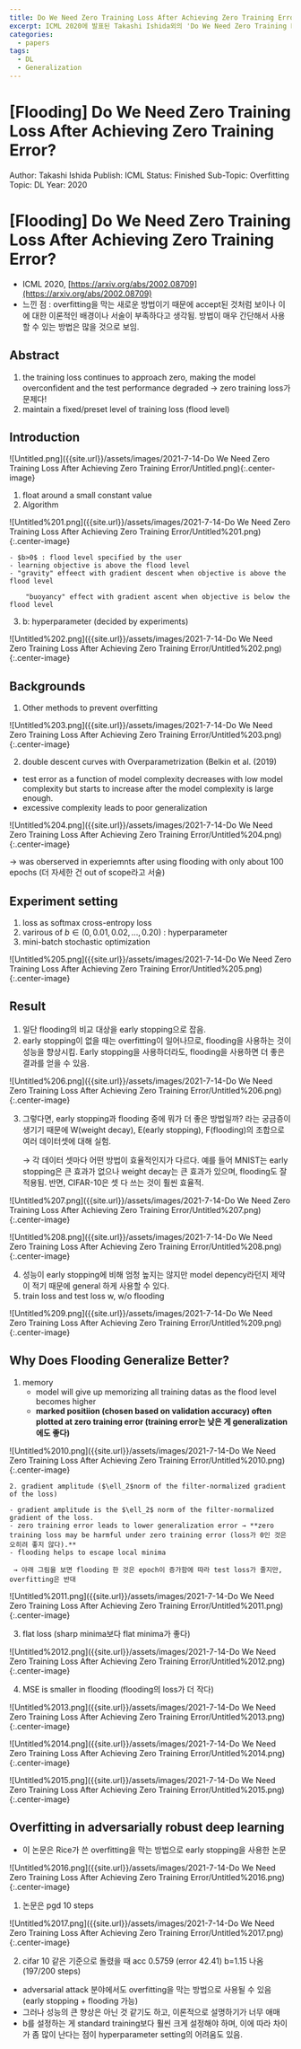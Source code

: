 ```yaml
---
title: Do We Need Zero Training Loss After Achieving Zero Training Error? 논문 요약
excerpt: ICML 2020에 발표된 Takashi Ishida외의 'Do We Need Zero Training Loss After Achieving Zero Training Error?' 를 요악한 글입니다.
categories:
  - papers
tags:
  - DL
  - Generalization
---
```

# [Flooding]  Do We Need Zero Training Loss After Achieving Zero Training Error?

Author: Takashi Ishida
Publish: ICML
Status: Finished
Sub-Topic: Overfitting
Topic: DL
Year: 2020

# [Flooding]  Do We Need Zero Training Loss After Achieving Zero Training Error?

- ICML 2020,  [https://arxiv.org/abs/2002.08709](https://arxiv.org/abs/2002.08709) 
- 느낀 점 : overfitting을 막는 새로운 방법이기 때문에 accept된 것처럼 보이나 이에 대한 이론적인 배경이나 서술이 부족하다고 생각됨.  방법이 매우 간단해서 사용할 수 있는 방법은 많을 것으로 보임.

## Abstract

1. the training loss continues to approach zero, making the model overconfident and the test performance degraded → zero training loss가 문제다!
2. maintain a fixed/preset level of training loss (flood level)

## Introduction

![Untitled.png]({{site.url}}/assets/images/2021-7-14-Do We Need Zero Training Loss After Achieving Zero Training Error/Untitled.png){:.center-image}

1. float around a small constant value
2. Algorithm

![Untitled%201.png]({{site.url}}/assets/images/2021-7-14-Do We Need Zero Training Loss After Achieving Zero Training Error/Untitled%201.png){:.center-image}

    - $b>0$ : flood level specified by the user
    - learning objective is above the flood level
    - "gravity" effeect with gradient descent when objective is above the flood level

        "buoyancy" effect with gradient ascent when objective is below the flood level

3. b: hyperparameter (decided by experiments)

![Untitled%202.png]({{site.url}}/assets/images/2021-7-14-Do We Need Zero Training Loss After Achieving Zero Training Error/Untitled%202.png){:.center-image}

## Backgrounds

1. Other methods to prevent overfitting

![Untitled%203.png]({{site.url}}/assets/images/2021-7-14-Do We Need Zero Training Loss After Achieving Zero Training Error/Untitled%203.png){:.center-image}

2. double descent curves with Overparametrization (Belkin et al. (2019)

- test error as a function of model complexity decreases with low model complexity but starts to increase after the model complexity is large enough.
- excessive complexity leads to poor generalization

![Untitled%204.png]({{site.url}}/assets/images/2021-7-14-Do We Need Zero Training Loss After Achieving Zero Training Error/Untitled%204.png){:.center-image}

→ was oberserved in experiemnts after using flooding with only about 100 epochs (더 자세한 건 out of scope라고 서술)

## Experiment setting

1. loss as softmax cross-entropy loss
2. varirous of $b \in (0,0.01,0.02, ..., 0.20)$ : hyperparameter
3. mini-batch stochastic optimization

![Untitled%205.png]({{site.url}}/assets/images/2021-7-14-Do We Need Zero Training Loss After Achieving Zero Training Error/Untitled%205.png){:.center-image}

## Result

1. 일단 flooding의 비교 대상을 early stopping으로 잡음.
2. early stopping이 없을 때는 overfitting이 일어나므로, flooding을 사용하는 것이 성능을 향상시킴. Early stopping을 사용하더라도, flooding을 사용하면 더 좋은 결과를 얻을 수 있음.

![Untitled%206.png]({{site.url}}/assets/images/2021-7-14-Do We Need Zero Training Loss After Achieving Zero Training Error/Untitled%206.png){:.center-image}

3. 그렇다면, early stopping과 flooding 중에 뭐가 더 좋은 방법일까? 라는 궁금증이 생기기 때문에 W(weight decay), E(early stopping), F(flooding)의 조합으로 여러 데이터셋에 대해 실험.

    → 각 데이터 셋마다 어떤 방법이 효율적인지가 다르다. 예를 들어 MNIST는 early stopping은 큰 효과가 없으나 weight decay는 큰 효과가 있으며, flooding도 잘 적용됨. 반면, CIFAR-10은 셋 다 쓰는 것이 훨씬 효율적.

![Untitled%207.png]({{site.url}}/assets/images/2021-7-14-Do We Need Zero Training Loss After Achieving Zero Training Error/Untitled%207.png){:.center-image}

![Untitled%208.png]({{site.url}}/assets/images/2021-7-14-Do We Need Zero Training Loss After Achieving Zero Training Error/Untitled%208.png){:.center-image}

4.  성능이 early stopping에 비해 엄청 높지는 않지만 model depency라던지 제약이 적기 때문에 general 하게 사용할 수 있다.
5. train loss and test loss w, w/o flooding

![Untitled%209.png]({{site.url}}/assets/images/2021-7-14-Do We Need Zero Training Loss After Achieving Zero Training Error/Untitled%209.png){:.center-image}

## Why Does Flooding Generalize Better?

1. memory
    - model will give up memorizing all training datas as the flood level becomes higher
    - **marked positiion (chosen based on validation accuracy) often plotted at zero training error (training error는 낮은 게 generalization에도 좋다)**

![Untitled%2010.png]({{site.url}}/assets/images/2021-7-14-Do We Need Zero Training Loss After Achieving Zero Training Error/Untitled%2010.png){:.center-image}

    2. gradient amplitude ($\ell_2$norm of the filter-normalized gradient of the loss)

    - gradient amplitude is the $\ell_2$ norm of the filter-normalized gradient of the loss.
    - zero training error leads to lower generalization error → **zero training loss may be harmful under zero training error (loss가 0인 것은 오히려 좋지 않다).**
    - flooding helps to escape local minima

     → 아래 그림을 보면 flooding 한 것은 epoch이 증가함에 따라 test loss가 줄지만, overfitting은 반대

![Untitled%2011.png]({{site.url}}/assets/images/2021-7-14-Do We Need Zero Training Loss After Achieving Zero Training Error/Untitled%2011.png){:.center-image}

3. flat loss (sharp minima보다 flat minima가 좋다)

![Untitled%2012.png]({{site.url}}/assets/images/2021-7-14-Do We Need Zero Training Loss After Achieving Zero Training Error/Untitled%2012.png){:.center-image}

4. MSE is smaller in flooding (flooding의 loss가 더 작다)

![Untitled%2013.png]({{site.url}}/assets/images/2021-7-14-Do We Need Zero Training Loss After Achieving Zero Training Error/Untitled%2013.png){:.center-image}

![Untitled%2014.png]({{site.url}}/assets/images/2021-7-14-Do We Need Zero Training Loss After Achieving Zero Training Error/Untitled%2014.png){:.center-image}

![Untitled%2015.png]({{site.url}}/assets/images/2021-7-14-Do We Need Zero Training Loss After Achieving Zero Training Error/Untitled%2015.png){:.center-image}

## Overfitting in adversarially robust deep learning

- 이 논문은 Rice가 쓴 overfitting을 막는 방법으로 early stopping을 사용한 논문

![Untitled%2016.png]({{site.url}}/assets/images/2021-7-14-Do We Need Zero Training Loss After Achieving Zero Training Error/Untitled%2016.png){:.center-image}

1. 논문은 pgd 10 steps

![Untitled%2017.png]({{site.url}}/assets/images/2021-7-14-Do We Need Zero Training Loss After Achieving Zero Training Error/Untitled%2017.png){:.center-image}

2. cifar 10 같은 기준으로 돌렸을 때 acc 0.5759 (error 42.41) b=1.15 나옴 (197/200 steps)

- adversarial attack 분야에서도 overfitting을 막는 방법으로 사용될 수 있음
(early stopping + flooding 가능)
- 그러나 성능의 큰 향상은 아닌 것 같기도 하고, 이론적으로 설명하기가 너무 애매
- b를 설정하는 게 standard training보다 훨씬 크게 설정해야 하며, 이에 따라 차이가 좀 많이 난다는 점이 hyperparameter setting의 어려움도 있음.
